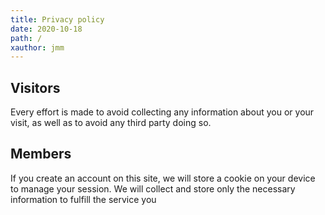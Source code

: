 ```yaml
---
title: Privacy policy
date: 2020-10-18
path: /
xauthor: jmm
---
```


## Visitors

Every effort is made to avoid collecting any information about you or your visit, as
well as to avoid any third party doing so.

## Members

If you create an account on this site, we will store a cookie on your device to manage
your session. We will collect and store only the necessary information to fulfill the
service you
